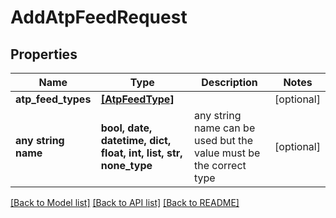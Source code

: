# AddAtpFeedRequest


## Properties
Name | Type | Description | Notes
------------ | ------------- | ------------- | -------------
**atp_feed_types** | [**[AtpFeedType]**](AtpFeedType.md) |  | [optional] 
**any string name** | **bool, date, datetime, dict, float, int, list, str, none_type** | any string name can be used but the value must be the correct type | [optional]

[[Back to Model list]](../README.md#documentation-for-models) [[Back to API list]](../README.md#documentation-for-api-endpoints) [[Back to README]](../README.md)


